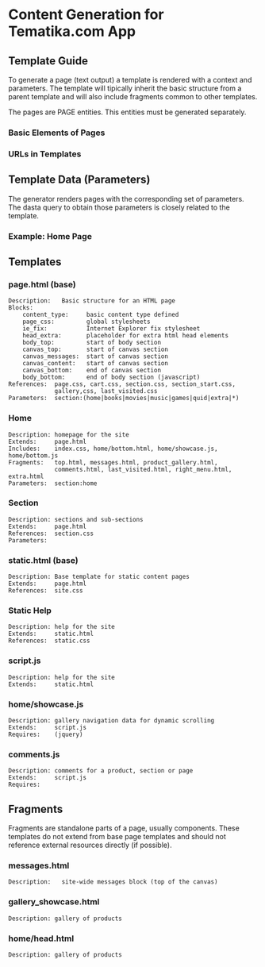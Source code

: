 Content Generation for Tematika.com App
=======================================

Template Guide
--------------

To generate a page (text output) a template is rendered with a context and
parameters. The template will tipically inherit the basic structure from a
parent template and will also include fragments common to other templates.

The pages are PAGE entities. This entities must be generated separately.

### Basic Elements of Pages

### URLs in Templates

Template Data (Parameters)
--------------------------

The generator renders pages with the corresponding set of parameters. The
dasta query to obtain those parameters is closely related to the template.

### Example: Home Page


Templates
---------

### page.html (base)

    Description:   Basic structure for an HTML page
    Blocks:
        content_type:     basic content type defined
        page_css:         global stylesheets
        ie_fix:           Internet Explorer fix stylesheet
        head_extra:       placeholder for extra html head elements
        body_top:         start of body section
        canvas_top:       start of canvas section
        canvas_messages:  start of canvas section
        canvas_content:   start of canvas section
        canvas_bottom:    end of canvas section
        body_bottom:      end of body section (javascript)
    References:  page.css, cart.css, section.css, section_start.css,
                 gallery,css, last_visited.css
    Parameters:  section:(home|books|movies|music|games|quid|extra|*)

### Home

    Description: homepage for the site
    Extends:     page.html
    Includes:    index.css, home/bottom.html, home/showcase.js, home/bottom.js
    Fragments:   top.html, messages.html, product_gallery.html,
                 comments.html, last_visited.html, right_menu.html, extra.html
    Parameters:  section:home

### Section

    Description: sections and sub-sections
    Extends:     page.html
    References:  section.css
    Parameters:  

### static.html (base)

    Description: Base template for static content pages
    Extends:     page.html
    References:  site.css

### Static Help

    Description: help for the site
    Extends:     static.html
    References:  static.css

### script.js

    Description: help for the site
    Extends:     static.html

### home/showcase.js

    Description: gallery navigation data for dynamic scrolling
    Extends:     script.js
    Requires:    (jquery)

### comments.js

    Description: comments for a product, section or page
    Extends:     script.js
    Requires:    


Fragments
---------

Fragments are standalone parts of a page, usually components. These templates
do not extend from base page templates and should not reference external
resources directly (if possible).

### messages.html

    Description:   site-wide messages block (top of the canvas)

### gallery_showcase.html

    Description: gallery of products

### home/head.html

    Description: gallery of products

